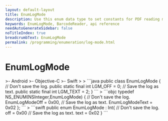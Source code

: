```yaml
---
layout: default-layout
title: EnumLogMode
description: Use this enum data type to set constants for PDF reading mode of barcodes in Dynamsoft Barcode Reader for JavaScript..
keywords: EnumLogMode, BarcodeReader, api reference
needAutoGenerateSidebar: false
noTitleIndex: true
breadcrumbText: EnumLogMode
permalink: /programming/enumeration/log-mode.html
---
```



# EnumLogMode

<div class="sample-code-prefix template2"></div>
   >- Android
   >- Objective-C
   >- Swift
   >
>
```java
public class EnumLogMode {
    // Don't save the log.
    public static final int LGM_OFF = 0;
    // Save the log as text.
    public static final int LGM_TEXT = 2;
}
```
>
```objc
typedef NS_ENUM(NSInteger,EnumLogMode)
{
    // Don't save the log.
    EnumLogModeOff = 0x00,
    // Save the log as text.
    EnumLogModeText = 0x02
};
```
>
```swift
public enum EnumLogMode : Int{
    // Don't save the log.
    off = 0x00
    // Save the log as text.
    text = 0x02
}
```
